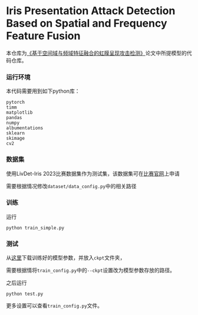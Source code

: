 # Iris Presentation Attack Detection Based on Spatial and Frequency Feature Fusion

本仓库为[《基于空间域与频域特征融合的虹膜呈现攻击检测》](https://www.cjig.cn/thesisDetails#10.11834/jig.240783&lang=zh)论文中所提模型的代码仓库。

### 运行环境
本代码需要用到如下python库：
```
pytorch
timm
matplotlib
pandas
numpy
albumentations
sklearn
skimage
cv2
```

### 数据集
使用LivDet-Iris 2023比赛数据集作为测试集，该数据集可在[比赛官网](https://livdetiris23.github.io/)上申请

需要根据情况修改```dataset/data_config.py```中的相关路径

### 训练
运行
```
python train_simple.py
```

### 测试
从[这里](https://drive.google.com/drive/folders/1yDAmYAZjTHsBCiRrkRsTVnpLhkGTjdhn?usp=sharing)下载训练好的模型参数，并放入```ckpt```文件夹，

需要根据情将```train_config.py```中的```--ckpt```设置改为模型参数存放的路径。

之后运行
```
python test.py
```
更多设置可以查看```train_config.py```文件。
